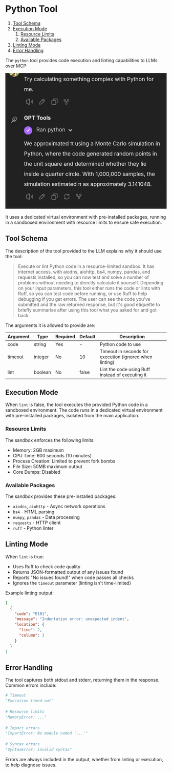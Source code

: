 # Python Tool

1. [Tool Schema](#tool-schema)
2. [Execution Mode](#execution-mode)
   1. [Resource Limits](#resource-limits)
   2. [Available Packages](#available-packages)
3. [Linting Mode](#linting-mode)
4. [Error Handling](#error-handling)

The `python` tool provides code execution and linting capabilities to LLMs over MCP:

![Screenshot of GPT asked to perform a complex calculation then estimating π using Monte Carlo simulation](./python-usage.png)

It uses a dedicated virtual environment with pre-installed packages, running in a sandboxed
environment with resource limits to ensure safe execution.

## Tool Schema

The description of the tool provided to the LLM explains why it should use the tool:

> Execute or lint Python code in a resource-limited sandbox. It has internet access, with aiodns,
> aiohttp, bs4, numpy, pandas, and requests installed, so you can now test and solve a number of
> problems without needing to directly calculate it yourself. Depending on your input parameters,
> this tool either runs the code or lints with Ruff, so you can test code before running, or use
> Ruff to help debugging if you get errors. The user can see the code you've submitted and the raw
> returned response, but it's good etiquette to briefly summarise after using this tool what you
> asked for and got back.

The arguments it is allowed to provide are:

| Argument | Type | Required | Default | Description |
|----------|------|----------|---------|-------------|
| code | string | Yes | - | Python code to use |
| timeout | integer | No | 10 | Timeout in seconds for execution (ignored when linting) |
| lint | boolean | No | false | Lint the code using Ruff instead of executing it |

## Execution Mode

When `lint` is false, the tool executes the provided Python code in a sandboxed environment.
The code runs in a dedicated virtual environment with pre-installed packages, isolated from the
main application.

### Resource Limits

The sandbox enforces the following limits:

- Memory: 2GB maximum
- CPU Time: 600 seconds (10 minutes)
- Process Creation: Limited to prevent fork bombs
- File Size: 50MB maximum output
- Core Dumps: Disabled

### Available Packages

The sandbox provides these pre-installed packages:

- `aiodns`, `aiohttp` - Async network operations
- `bs4` - HTML parsing
- `numpy`, `pandas` - Data processing
- `requests` - HTTP client
- `ruff` - Python linter

## Linting Mode

When `lint` is true:

- Uses Ruff to check code quality
- Returns JSON-formatted output of any issues found
- Reports "No issues found!" when code passes all checks
- Ignores the `timeout` parameter (linting isn't time-limited)

Example linting output:

```json
[
  {
    "code": "E101",
    "message": "Indentation error: unexpected indent",
    "location": {
      "line": 2,
      "column": 3
    }
  }
]
```

## Error Handling

The tool captures both stdout and stderr, returning them in the response. Common errors include:

```python
# Timeout
"Execution timed out"

# Resource limits
"MemoryError: ..."

# Import errors
"ImportError: No module named '...'"

# Syntax errors
"SyntaxError: invalid syntax"
```

Errors are always included in the output, whether from linting or execution, to help diagnose issues.
